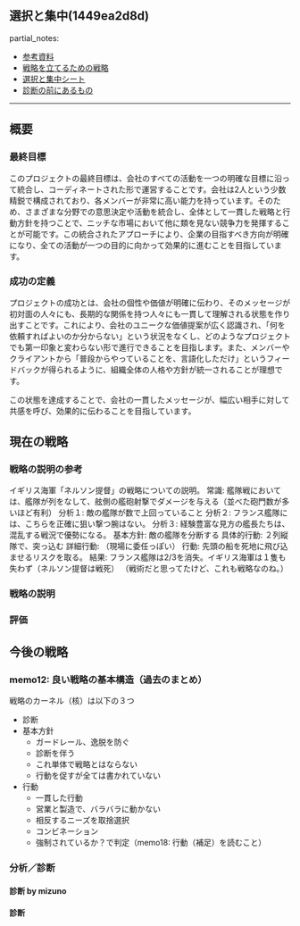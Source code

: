 選択と集中(1449ea2d8d)
---

partial_notes:
  - [参考資料](_参考資料.md)
  - [戦略を立てるための戦略](_戦略を立てるための戦略.md)
  - [選択と集中シート](_選択と集中シート.md)
  - [診断の前にあるもの](_診断の前にあるもの.md)

---

## 概要
### 最終目標
このプロジェクトの最終目標は、会社のすべての活動を一つの明確な目標に沿って統合し、コーディネートされた形で運営することです。会社は2人という少数精鋭で構成されており、各メンバーが非常に高い能力を持っています。そのため、さまざまな分野での意思決定や活動を統合し、全体として一貫した戦略と行動方針を持つことで、ニッチな市場において他に類を見ない競争力を発揮することが可能です。この統合されたアプローチにより、企業の目指すべき方向が明確になり、全ての活動が一つの目的に向かって効果的に進むことを目指しています。

### 成功の定義
プロジェクトの成功とは、会社の個性や価値が明確に伝わり、そのメッセージが初対面の人々にも、長期的な関係を持つ人々にも一貫して理解される状態を作り出すことです。これにより、会社のユニークな価値提案が広く認識され、「何を依頼すればよいのか分からない」という状況をなくし、どのようなプロジェクトでも第一印象と変わらない形で進行できることを目指します。また、メンバーやクライアントから「普段からやっていることを、言語化しただけ」というフィードバックが得られるように、組織全体の人格や方針が統一されることが理想です。

この状態を達成することで、会社の一貫したメッセージが、幅広い相手に対して共感を呼び、効果的に伝わることを目指しています。

## 現在の戦略
### 戦略の説明の参考
イギリス海軍「ネルソン提督」の戦略についての説明。
常識: 艦隊戦においては、艦隊が列をなして、舷側の艦砲射撃でダメージを与える（並べた砲門数が多いほど有利）
分析１: 敵の艦隊が数で上回っていること
分析２: フランス艦隊には、こちらを正確に狙い撃つ腕はない。
分析３: 経験豊富な見方の艦長たちは、混乱する戦況で優勢になる。
基本方針: 敵の艦隊を分断する
具体的行動: ２列縦隊で、突っ込む
詳細行動: （現場に委任っぽい）
行動: 先頭の船を死地に飛び込ませるリスクを取る。
結果: フランス艦隊は2/3を消失。イギリス海軍は１隻も失わず（ネルソン提督は戦死）
（戦術だと思ってたけど、これも戦略なのね。）

### 戦略の説明
### 評価

## 今後の戦略
### memo12: 良い戦略の基本構造（過去のまとめ）
戦略のカーネル（核）は以下の３つ
- 診断
- 基本方針
  - ガードレール、逸脱を防ぐ
  - 診断を伴う
  - これ単体で戦略とはならない
  - 行動を促すが全ては書かれていない
- 行動
  - 一貫した行動
  - 営業と製造で、バラバラに動かない
  - 相反するニーズを取捨選択
  - コンビネーション
  - 強制されているか？で判定（memo18: 行動（補足）を読むこと）

### 分析／診断
#### 診断 by mizuno
#### 診断























